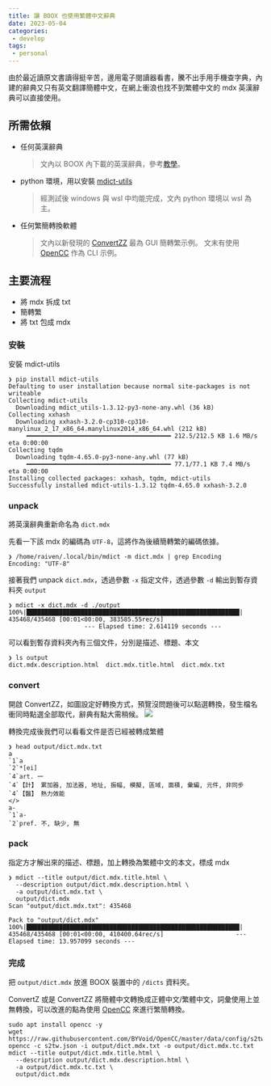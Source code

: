 ```yaml
---
title: 讓 BOOX 也使用繁體中文辭典
date: 2023-05-04
categories:
 - develop
tags:
 - personal
---
```


由於最近讀原文書讀得挺辛苦，邊用電子閱讀器看書，騰不出手用手機查字典，內建的辭典又只有英文翻譯簡體中文，在網上衝浪也找不到繁體中文的 mdx 英漢辭典可以直接使用。

## 所需依賴
- 任何英漢辭典
    > 文內以 BOOX 內下載的英漢辭典，參考[教學](https://mul.iqrator.com/2021/07/19/boox%E6%99%BA%E6%85%A7%E6%82%85%E8%AE%80-%E5%85%A7%E5%BB%BA%E5%AD%97%E5%85%B8%E6%87%89%E7%94%A8/)。
- python 環境，用以安裝 [mdict-utils](https://github.com/liuyug/mdict-utils)
    > 經測試後 windows 與 wsl 中均能完成，文內 python 環境以 wsl 為主。
- 任何繁簡轉換軟體
    > 文內以新發現的 [ConvertZZ](https://github.com/flier268/ConvertZZ) 最為 GUI 簡轉繁示例。
    > 文末有使用 [OpenCC](https://github.com/BYVoid/OpenCC) 作為 CLI 示例。

## 主要流程
- 將 mdx 拆成 txt
- 簡轉繁
- 將 txt 包成 mdx

### 安裝

安裝 mdict-utils
```shell
❯ pip install mdict-utils
Defaulting to user installation because normal site-packages is not writeable
Collecting mdict-utils
  Downloading mdict_utils-1.3.12-py3-none-any.whl (36 kB)
Collecting xxhash
  Downloading xxhash-3.2.0-cp310-cp310-manylinux_2_17_x86_64.manylinux2014_x86_64.whl (212 kB)
     ━━━━━━━━━━━━━━━━━━━━━━━━━━━━━━━━━━━━━━━━ 212.5/212.5 KB 1.6 MB/s eta 0:00:00
Collecting tqdm
  Downloading tqdm-4.65.0-py3-none-any.whl (77 kB)
     ━━━━━━━━━━━━━━━━━━━━━━━━━━━━━━━━━━━━━━━━ 77.1/77.1 KB 7.4 MB/s eta 0:00:00
Installing collected packages: xxhash, tqdm, mdict-utils
Successfully installed mdict-utils-1.3.12 tqdm-4.65.0 xxhash-3.2.0
```

### unpack

將英漢辭典重新命名為 `dict.mdx`

先看一下該 mdx 的編碼為 `UTF-8`，這將作為後續簡轉繁的編碼依據。
```shell
❯ /home/raiven/.local/bin/mdict -m dict.mdx | grep Encoding
Encoding: "UTF-8"
```

接著我們 unpack `dict.mdx`，透過參數 `-x` 指定文件，透過參數 `-d` 輸出到暫存資料夾 `output`
```shell
❯ mdict -x dict.mdx -d ./output
100%|███████████████████████████████████████████████████████████| 435468/435468 [00:01<00:00, 383585.55rec/s]
                     --- Elapsed time: 2.614119 seconds ---
```

可以看到暫存資料夾內有三個文件，分別是描述、標題、本文
```shell
❯ ls output
dict.mdx.description.html  dict.mdx.title.html  dict.mdx.txt
```

### convert

開啟 ConvertZZ，如圖設定好轉換方式，預覽沒問題後可以點選轉換，發生檔名衝同時點選全部取代，辭典有點大需稍候。
![](/assets/dev/20230504/ConvertZZ_G5rr35lWYM.png)

轉換完成後我們可以看看文件是否已經被轉成繁體

```shell
❯ head output/dict.mdx.txt
a
`1`a
`2`*[ei]
`4`art. 一
`4`【計】 累加器, 加法器, 地址, 振幅, 模擬, 區域, 面積, 彙編, 元件, 非同步
`4`【醫】 熱力效能
</>
a-
`1`a-
`2`pref. 不, 缺少, 無
```

### pack

指定方才解出來的描述、標題，加上轉換為繁體中文的本文，標成 mdx
```shell
❯ mdict --title output/dict.mdx.title.html \
  --description output/dict.mdx.description.html \
  -a output/dict.mdx.txt \
  output/dict.mdx
Scan "output/dict.mdx.txt": 435468

Pack to "output/dict.mdx"
100%|███████████████████████████████████████████████████████████| 435468/435468 [00:01<00:00, 410400.64rec/s]                    --- Elapsed time: 13.957099 seconds ---
```

### 完成

把 `output/dict.mdx` 放進 BOOX 裝置中的 `/dicts` 資料夾。

ConvertZ 或是 ConvertZZ 將簡體中文轉換成正體中文/繁體中文，詞彙使用上並無轉換，可以改進的點為使用 [OpenCC](https://github.com/BYVoid/OpenCC) 來進行繁簡轉換。

```shell
sudo apt install opencc -y
wget https://raw.githubusercontent.com/BYVoid/OpenCC/master/data/config/s2tw.json
opencc -c s2tw.json -i output/dict.mdx.txt -o output/dict.mdx.tc.txt
mdict --title output/dict.mdx.title.html \
  --description output/dict.mdx.description.html \
  -a output/dict.mdx.tc.txt \
  output/dict.mdx
```
